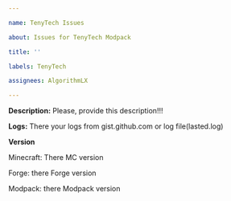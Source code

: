 ```yaml
---

name: TenyTech Issues

about: Issues for TenyTech Modpack

title: ''

labels: TenyTech

assignees: AlgorithmLX

---
```


**Description:** Please, provide this description!!!

**Logs:** There your logs from gist.github.com or log file(lasted.log)

**Version**

Minecraft: There MC version

Forge: there Forge version

Modpack: there Modpack version
